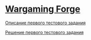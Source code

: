 # [Wargaming Forge](http://wgforge.wargaming.com/)

[Описание первого тестового задания](https://github.com/mxmaslin/Test-tasks/blob/master/Wargaming%20Forge%20Task/Task%20description.md "Первое тестовое задание конкурса Wargaming Forge")

[Решение первого тестового задания](https://github.com/mxmaslin/Test-tasks/blob/master/Wargaming%20Forge%20Task/Username_task_1_src.py "Решение первого тестового задания конкурса Wargaming Forge")


